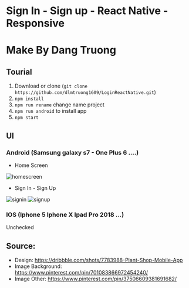 # Sign In - Sign up - React Native - Responsive
# Make By Dang Truong
## Tourial
1. Download or clone (`git clone https://github.com/dlmtruong1609/LoginReactNative.git`)
2. `npm install`
3. `npm run rename` change name project
4. `npm run android` to install app
5. `npm start`
## UI
### Android (Samsung galaxy s7 - One Plus 6 ....)
- Home Screen

![homescreen](https://i.imgur.com/D31akue.png)

- Sign In - Sign Up

![signin](https://i.imgur.com/0qZ0Cr2.png)
![signup](https://i.imgur.com/7SKJC3F.png)

### IOS (Iphone 5 Iphone X Ipad Pro 2018 ...)
Unchecked

## Source: 
- Design: https://dribbble.com/shots/7783988-Plant-Shop-Mobile-App
- Image Background: https://www.pinterest.com/pin/701083866972454240/
- Image Other: https://www.pinterest.com/pin/37506609381691682/
